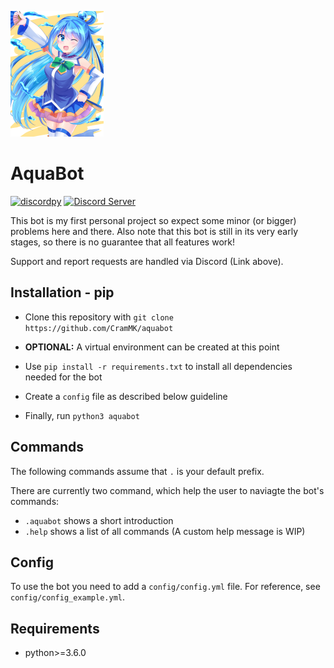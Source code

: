 ![Avatar](img/avatar.png)

AquaBot
=======

[![discordpy](https://img.shields.io/badge/discordpy-Core-blue)](https://github.com/Rapptz/discord.py)
[![Discord Server](https://img.shields.io/badge/Support-Discord%20Server-blue.svg)](https://discordapp.com/invite/HbYfyJT)

This bot is my first personal project so expect some minor (or bigger) problems
here and there.
Also note that this bot is still in its very early stages, so there is no
guarantee that all features work!

Support and report requests are handled via Discord (Link above).

Installation - pip
------------------

+ Clone this repository with `git clone https://github.com/CramMK/aquabot`

+ **OPTIONAL:** A virtual environment can be created at this point

+ Use `pip install -r requirements.txt` to install all dependencies
needed for the bot

+ Create a `config` file as described below
guideline

+ Finally, run `python3 aquabot`

Commands
------

The following commands assume that `.` is your default prefix.

There are currently two command, which help the user to naviagte the bot's
commands:

+ `.aquabot` shows a short introduction
+ `.help` shows a list of all commands (A custom help message is WIP)

Config
------

To use the bot you need to add a `config/config.yml` file. For reference, see
`config/config_example.yml`.

Requirements
------------

+ python>=3.6.0
